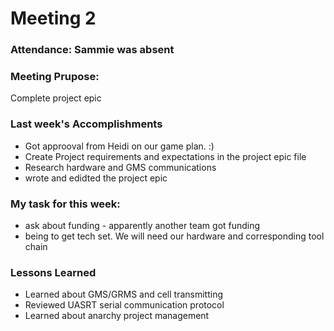 # Meeting 2

### Attendance: Sammie was absent

### Meeting Prupose:
Complete project epic 

### Last week's Accomplishments
- Got approoval from Heidi on our game plan. :)
- Create Project requirements and expectations in the project epic file
- Research hardware and GMS communications
- wrote and edidted the project epic

### My task for this week:
- ask about funding - apparently another team got funding
- being to get tech set. We will need our hardware and corresponding tool chain

### Lessons Learned
 - Learned about GMS/GRMS and cell transmitting
 - Reviewed UASRT serial communication protocol
 - Learned about anarchy  project management 
